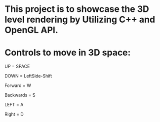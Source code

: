 # This project is to showcase the 3D level rendering by Utilizing C++ and OpenGL API.

# Controls to move in 3D space:

UP = SPACE

DOWN = LeftSide-Shift

Forward = W

Backwards = S

LEFT = A

Right = D

